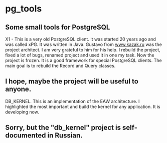 # pg_tools
Some small tools for PostgreSQL
--------------------------------
X1 - This is a very old PostgreSQL client. It was started 20 years ago and was called xPG. It was written in Java.
Gustavo from www.kazak.ru was the project architect. I am very grateful to him for his help.
I rebuild the project, fixed a lot of bugs, renamed project and used it in one
my task.
Now the project is frozen. It is a good framework for special PostgreSQL clients.
The main goal is to rebuild the Record and Query classes.

I hope, maybe the project will be useful to anyone.
--------------------------------------------------

DB_KERNEL. This is an implementation of the EAW architecture. 
I highlighted the most important and build the kernel for any application.
It is developing now.

Sorry, but the "db_kernel" project is self-documented in Russian.
----------------------------------------------------------------
